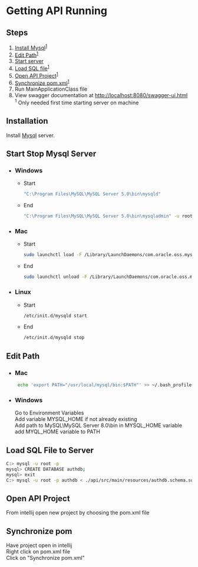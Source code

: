 # Getting API Running
## Steps
 1. [Install Mysql](#installation)<sup>[1](#myfootnote1)</sup>
 2. [Edit Path](#edit-path)<sup>[1](#myfootnote1)</sup>
 3. [Start server](#start-stop-mysql-server)
 4. [Load SQL file](#load-sql-file-to-server)<sup>[1](#myfootnote1)</sup>
 5. [Open API Project](#open-api-project)<sup>[1](#myfootnote1)</sup>
 6. [Synchronize pom.xml](#synchronize-pom)<sup>[1](#myfootnote1)</sup>
 7. Run MainApplicationClass file
 8. View swagger documentation at [http://localhost:8080/swagger-ui.html](http://localhost:8080/swagger-ui.html)
<br /><a email="myfootnote1"><sup>1<sup/></a> Only needed first time starting server on machine

## Installation

Install [Mysql](https://dev.mysql.com/downloads/mysql/) server.

## Start Stop Mysql Server
* ### Windows
  * Start
    ```bash
    "C:\Program Files\MySQL\MySQL Server 5.0\bin\mysqld"
    ```
  * End
    ```bash
    "C:\Program Files\MySQL\MySQL Server 5.0\bin\mysqladmin" -u root shutdown
    ```
* ### Mac
  * Start
    ```bash
    sudo launchctl load -F /Library/LaunchDaemons/com.oracle.oss.mysql.mysqld.plist
    ```
  * End
    ```bash
    sudo launchctl unload -F /Library/LaunchDaemons/com.oracle.oss.mysql.mysqld.plist
    ```
* ### Linux
  * Start
    ```bash
    /etc/init.d/mysqld start
    ```
  * End
    ```bash
    /etc/init.d/mysqld stop
    ```
## Edit Path
 * ### Mac 
    ```bash
     echo 'export PATH="/usr/local/mysql/bin:$PATH"' >> ~/.bash_profile
     ```
 * ### Windows    
    Go to Environment Variables<br />
    Add variable MYSQL_HOME if not already existing<br />
    Add path to MySQL\MySQL Server 8.0\bin in MYSQL_HOME variable<br />
    add MYQL_HOME variable to PATH<br />

## Load SQL File to Server
  ```bash
  C:> mysql -u root -p
  mysql> CREATE DATABASE authdb;
  mysql> exit
  C:> mysql -u root -p authdb < ./api/src/main/resources/authdb.schema.sql
  ```
## Open API Project
 From intellij open new project by choosing the pom.xml file

## Synchronize pom
 Have project open in intellij<br />
 Right click on pom.xml file<br />
 Click on "Synchronize pom.xml"
